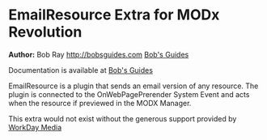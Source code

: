 EmailResource Extra for MODx Revolution
=======================================


**Author:** Bob Ray <http://bobsguides.com> [Bob's Guides](http://bobsguides.com)

Documentation is available at [Bob's Guides](http://bobsguides.com/emailresource-plugin-tutorial.html)

EmailResource is a plugin that sends an email version of any resource. The plugin is connected to the OnWebPagePrerender System Event and acts when the resource if previewed in the MODX Manager.

This extra would not exist without the generous support provided by [WorkDay Media](http://www.workdaymedia.com.au)


